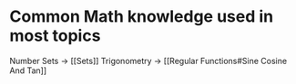 # Common Math knowledge used in most topics

Number Sets -> [[Sets]]
Trigonometry -> [[Regular Functions#Sine Cosine And Tan]]